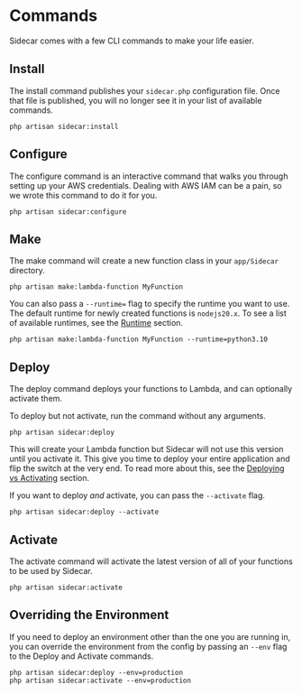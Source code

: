 
# Commands

Sidecar comes with a few CLI commands to make your life easier.

## Install

The install command publishes your `sidecar.php` configuration file. Once that file is published, you will no longer see it in your list of available commands.

```text
php artisan sidecar:install
```

## Configure

The configure command is an interactive command that walks you through setting up your AWS credentials. Dealing with AWS IAM can be a pain, so we wrote this command to do it for you.

```text
php artisan sidecar:configure
```

## Make

The make command will create a new function class in your `app/Sidecar` directory.

```text
php artisan make:lambda-function MyFunction
```

You can also pass a `--runtime=` flag to specify the runtime you want to use. The default runtime for newly created functions is `nodejs20.x`.
To see a list of available runtimes, see the [Runtime](functions/customization#runtime) section.

```text
php artisan make:lambda-function MyFunction --runtime=python3.10
```

## Deploy

The deploy command deploys your functions to Lambda, and can optionally activate them.

To deploy but not activate, run the command without any arguments.

```text
php artisan sidecar:deploy
```

This will create your Lambda function but Sidecar will not use this version until you activate it. This give you time to deploy your entire application and flip the switch at the very end. To read more about this, see the [Deploying vs Activating](functions/deploying#user-content-deploying-vs-activating) section.

If you want to deploy _and_ activate, you can pass the `--activate` flag.

```text
php artisan sidecar:deploy --activate
```

## Activate

The activate command will activate the latest version of all of your functions to be used by Sidecar.

```text
php artisan sidecar:activate
```


## Overriding the Environment

If you need to deploy an environment other than the one you are running in, you can override the environment from the config by passing an `--env` flag to the Deploy and Activate commands.

```text
php artisan sidecar:deploy --env=production
php artisan sidecar:activate --env=production
```
